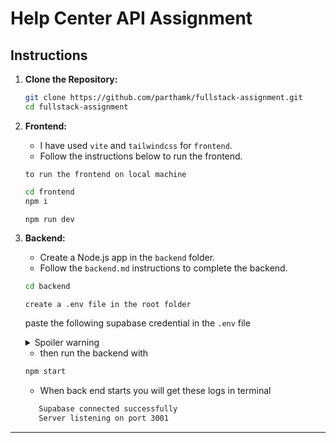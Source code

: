 # Help Center API Assignment

## Instructions

1. **Clone the Repository:**

   ```bash
   git clone https://github.com/parthamk/fullstack-assignment.git
   cd fullstack-assignment
   ```

2. **Frontend:**

   - I have used `vite` and `tailwindcss` for `frontend`.
   - Follow the instructions below to run the frontend.

   `to run the frontend on local machine`

   ```bash
   cd frontend
   npm i
   ```

   ```bash
   npm run dev
   ```

3. **Backend:**

   - Create a Node.js app in the `backend` folder.
   - Follow the `backend.md` instructions to complete the backend.

   ```bash
   cd backend
   ```

   `create a .env file in the root folder`

   paste the following supabase credential in the `.env` file

   <details>
      <summary>Spoiler warning</summary>

      ```
      SUPABASE_URL=https://wrgfkdrxzlonqznuqutg.supabase.co
      SUPABASE_ANON_KEY=eyJhbGciOiJIUzI1NiIsInR5cCI6IkpXVCJ9.eyJpc3MiOiJzdXBhYmFzZSIsInJlZiI6IndyZ2ZrZHJ4emxvbnF6bnVxdXRnIiwicm9sZSI6ImFub24iLCJpYXQiOjE3MjM5MTYxNjAsImV4cCI6MjAzOTQ5MjE2MH0.ivvMmOjjDs_tyxg7mffLbJgd27IaKXSGegKqjnt-w4c
      ```
   </details>
   
   - then run the backend with 

   ```bash 
   npm start
   ```

   - When back end starts you will get these logs in terminal
   ```bash
      Supabase connected successfully
      Server listening on port 3001
   ```

---
